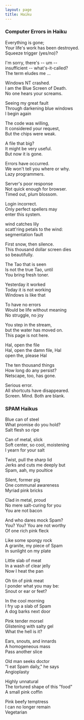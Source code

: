 ```yaml
---
layout: page
title: Haiku
---
```

 
### Computer Errors in Haiku

Everything is gone;<br>
Your life's work has been destroyed.<br>
Squeeze trigger (yes/no)?

I'm sorry, there's -- um --<br>
insufficient -- what's-it-called?<br>
The term eludes me ...

Windows NT crashed.<br>
I am the Blue Screen of Death.<br>
No one hears your screams.

Seeing my great fault<br>
Through darkening blue windows<br>
I begin again

The code was willing,<br>
It considered your request,<br>
But the chips were weak.

A file that big?<br>
It might be very useful.<br>
But now it is gone.

Errors have occurred.<br>
We won't tell you where or why.<br>
Lazy programmers.

Server's poor response<br>
Not quick enough for browser.<br>
Timed out, plum blossom.

Login incorrect.<br>
Only perfect spellers may<br>
enter this system.

wind catches lily<br>
scatt'ring petals to the wind:<br>
segmentation fault

First snow, then silence.<br>
This thousand dollar screen dies<br>
so beautifully.

The Tao that is seen<br>
Is not the true Tao, until<br>
You bring fresh toner.

Yesterday it worked<br>
Today it is not working<br>
Windows is like that

To have no errors<br>
Would be life without meaning<br>
No struggle, no joy

You step in the stream,<br>
but the water has moved on.<br>
This page is not here.

Hal, open the file<br>
Hal, open the damn file, Hal<br>
open the, please Hal

The ten thousand things<br>
How long do any persist?<br>
Netscape, too, has gone.

Serious error.<br>
All shortcuts have disappeared.<br>
Screen. Mind. Both are blank. 

### SPAM Haikus

Blue can of steel<br>
What promise do you hold?<br>
Salt flesh so ripe

Can of metal, slick<br>
Soft center, so cool, moistening<br>
I yearn for your salt

Twist, pull the sharp lid<br>
Jerks and cuts me deeply but<br>
Spam, aah, my poultice

Silent, former pig<br>
One communal awareness<br>
Myriad pink bricks

Clad in metal, proud<br>
No mere salt-curing for you<br>
You are not bacon

And who dares mock Spam?<br>
You? You? You are not worthy<br>
Of one rich pink fleck

Like some spongy rock<br>
A granite, my piece of Spam<br>
In sunlight on my plate

Little slab of meat<br>
In a wash of clear jelly<br>
Now I heat the pan

Oh tin of pink meat<br>
I ponder what you may be:<br>
Snout or ear or feet?

In the cool morning<br>
I fry up a slab of Spam<br>
A dog barks next door

Pink tender morsel<br>
Glistening with salty gel<br>
What the hell is it?

Ears, snouts, and innards<br>
A homogeneous mass<br>
Pass another slice

Old man seeks doctor<br>
"I eat Spam daily," he says<br>
Angioplasty

Highly unnatural<br>
The tortured shape of this "food"<br>
A small pink coffin

Pink beefy temptress<br>
I can no longer remain<br>
Vegetarian
